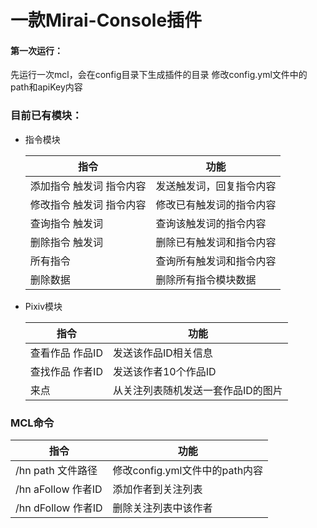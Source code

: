 一款Mirai-Console插件
====================
#### 第一次运行：
  先运行一次mcl，会在config目录下生成插件的目录
  修改config.yml文件中的path和apiKey内容
### 目前已有模块：
- 指令模块

  | 指令            | 功能           |
  |---------------|---------------|
  | 添加指令 触发词 指令内容 | 发送触发词，回复指令内容 |
  | 修改指令 触发词 指令内容 | 修改已有触发词的指令内容 |
  | 查询指令 触发词      | 查询该触发词的指令内容 |
  | 删除指令 触发词      | 删除已有触发词和指令内容 |
  | 所有指令          | 查询所有触发词和指令内容 |
  | 删除数据          | 删除所有指令模块数据 |

- Pixiv模块

  |指令| 功能                 |
  |--------------------|-----|
  |查看作品 作品ID | 发送该作品ID相关信息        |
  |查找作品 作者ID | 发送该作者10个作品ID       |
  |来点| 从关注列表随机发送一套作品ID的图片 |
  
### MCL命令
  |指令|功能|
  |-----|-----|
  |/hn path 文件路径|修改config.yml文件中的path内容|
  |/hn aFollow 作者ID |添加作者到关注列表|
  |/hn dFollow 作者ID |删除关注列表中该作者|
